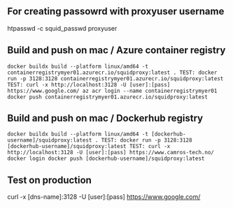 ## For creating passowrd with proxyuser username
htpasswd -c squid_passwd proxyuser


## Build and push on mac / Azure container registry
`
docker buildx build --platform linux/amd64 -t containerregistrymyer01.azurecr.io/squidproxy:latest .
TEST: docker run -p 3128:3128 containerregistrymyer01.azurecr.io/squidproxy:latest
TEST: curl -x http://localhost:3128 -U [user]:[pass] https://www.google.com/
az acr login --name containerregistrymyer01
docker push containerregistrymyer01.azurecr.io/squidproxy:latest
`

## Build and push on mac / Dockerhub registry
`
docker buildx build --platform linux/amd64 -t [dockerhub-username]/squidproxy:latest .
TEST: docker run -p 3128:3128 [dockerhub-username]/squidproxy:latest
TEST: curl -x http://localhost:3128 -U [user]:[pass] https://www.camros-tech.no/
docker login
docker push [dockerhub-username]/squidproxy:latest
`

## Test on production
curl -x [dns-name]:3128 -U [user]:[pass] https://www.google.com/
